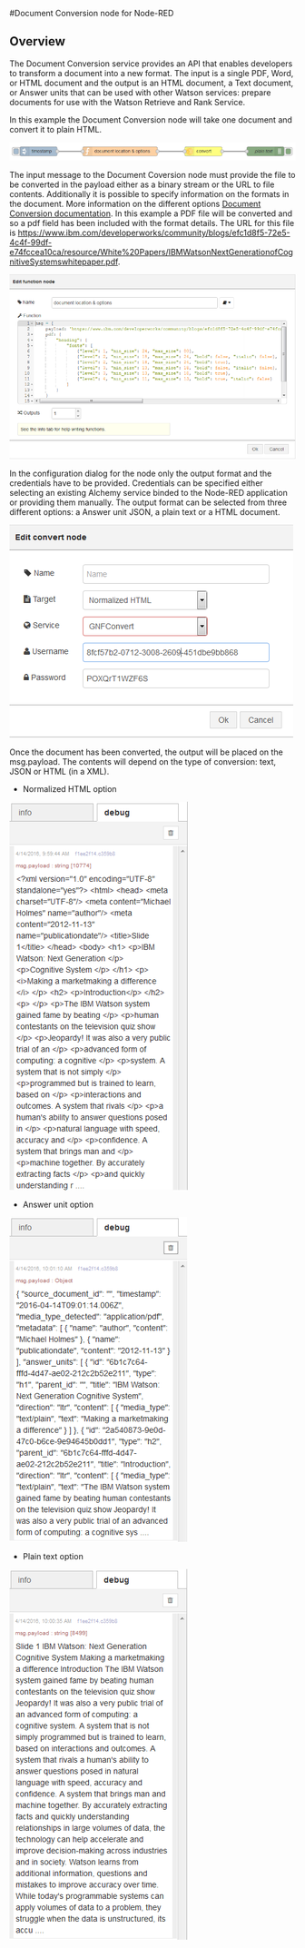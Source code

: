 #Document Conversion node for Node-RED
## Overview

The Document Conversion service provides an API that enables developers to transform a document into a new format. 
The input is a single PDF, Word, or HTML document and the output is an HTML document, a Text document, or Answer units 
that can be used with other Watson services: prepare documents for use with the Watson Retrieve and Rank Service.

In this example the Document Conversion node will take one document and convert it to plain HTML. 

![Conversion node](images/dc_overview.png)

The input message to the Document Coversion node must provide the file to be converted in the payload either as a binary stream or the URL to file contents. Additionally it is possible to specify information on the formats in the document. More information on the different options [Document Conversion documentation](https://www.ibm.com/smarterplanet/us/en/ibmwatson/developercloud/doc/document-conversion/customizing.shtml). In this example a PDF file will be converted and so a pdf field has been included with the format details. The URL for this file is https://www.ibm.com/developerworks/community/blogs/efc1d8f5-72e5-4c4f-99df-e74fccea10ca/resource/White%20Papers/IBMWatsonNextGenerationofCognitiveSystemswhitepaper.pdf.

![Input data](images/dc_dialog.png)

In the configuration dialog for the node only the output format and the credentials have to be provided. Credentials can be specified either selecting an existing Alchemy service binded to the Node-RED application or providing them manually.
The output format can be selected from three different options: a Answer unit JSON, a plain text or a HTML document.

![Conversion node](images/dc_dialog1.png)

Once the document has been converted, the output will be placed on the msg.payload. The contents will depend on the type of conversion: text, JSON or HTML (in a XML).

* Normalized HTML option

![Conversion output HTML](images/dc_output_html2.png)

* Answer unit option

![Conversion output JSON](images/dc_output_json2.png)

* Plain text option

![Conversion output TEXT](images/dc_output_txt2.png)

